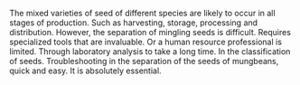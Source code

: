 The mixed varieties of seed of different species are likely to occur in all stages of production. Such as harvesting, storage, processing and distribution. However, the separation of mingling seeds is difficult. Requires specialized tools that are invaluable. Or a human resource professional is limited. Through laboratory analysis to take a long time. In the classification of seeds. Troubleshooting in the separation of the seeds of mungbeans, quick and easy. It is absolutely essential.
